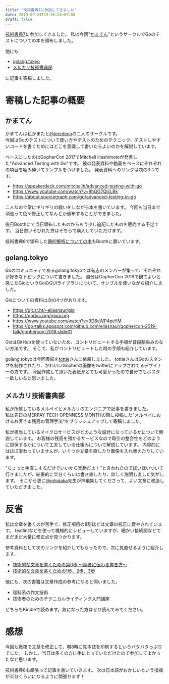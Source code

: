 ```yaml
---
title: "技術書典7に参加してきました"
date: 2019-09-24T19:36:24+09:00
draft: false
---
```



[技術書典7]( https://techbookfest.org/event/tbf07 )に参加してきました。
私は今回"[かまてん]( https://techbookfest.org/event/tbf07/circle/5741270278340608 )"というサークルでGoのテストについての本を頒布しました。

他にも

* [golang.tokyo]( https://techbookfest.org/event/tbf07/circle/5174941137764352 )
* [メルカリ技術書典部]( https://techbookfest.org/event/tbf07/circle/5642184086781952 )

に記事を寄稿しました。

# 寄稿した記事の概要
## かまてん
かまてんは私かまたと[@tenntenn]( https://twitter.com/tenntenn )の二人のサークルです。  
今回はGoのテストについて使い方やテストのためのテクニック、テストしやすいコードを書くためにはどこを意識して書いたらよいのかを解説しています。

ベースにしたのはGopherCon 2017でMitchell Hashimotoが発表した"Advanced Testing with Go"です。
彼の発表資料や動画をベースにそれぞれの項目を噛み砕いてサンプルをつけました。
発表資料へのリンクは次の3つです。

* https://speakerdeck.com/mitchellh/advanced-testing-with-go
* https://www.youtube.com/watch?v=8hQG7QlcLBk
* https://about.sourcegraph.com/go/advanced-testing-in-go

二人なので常にギリギリの戦いをしながら本を書いています。
今回も当日まで頑張って色々修正してなんとか頒布することができました。

後日Boothにて当日頒布したものからもう少し追記したものを販売する予定です。
当日買いそびれた方はそちらで購入していただけます。

技術書典6で頒布した[静的解析についての本]( https://knsh14.booth.pm/items/1319336 )もBoothに置いています。

## golang.tokyo
Goのコミュニティであるgolang.tokyoでは有志のメンバーが集って、それぞれが好きなトピックについて書きました。
自分はGopherCon 2019で観てよいと感じたGioというGoのGUIライブラリについて、サンプルを使いながら紹介しました。

Gioについての資料は次の4つがあります。

* https://git.sr.ht/~eliasnaur/gio
* https://godoc.org/gioui.org
* https://www.youtube.com/watch?v=9D6eWP4peYM
* https://go-talks.appspot.com/github.com/eliasnaur/gophercon-2019-talk/gophercon-2019.slide#1

GioはGitHubを使っていないため、コントリビュートする手順が普段馴染みのない方法です。
そこで、私がコントリビュートした時の手順も紹介しています。

golang.tokyoは今回表紙を[tottie]( https://twitter.com/tottie_designer )さんに依頼しました。
tottieさんはGoのスタンプを制作されたり、かわいいGopherの画像をtwitterにアップされてるデザイナーの方です。
今回作成して頂いた表紙がとても可愛かったので自分でもポスター欲しいなと思いました。

## メルカリ技術書典部
私が所属しているメルペイとメルカリのエンジニアで記事を書きました。  
私は先日のMERPAY TECH OPENNESS MONTHの際に投稿した"メルペイにおけるお客さま残高の管理手法"をブラッシュアップして寄稿しました。

私が担当しているマイクロサービスがどのような設計になっているかについて解説しています。
お客様の残高を預かるサービスなので取引の整合性をどのように担保するかについて工夫している仕組みについて解説しています。
内容的にはほぼ変わっていませんが、いくつか文章を直したり画像を入れ替えたりしています。

"ちょっと手直しするだけでいいから楽勝だよ！"と言われたのでほいほいついて行きましたが、結果的に半分くらいは書き直したり、詳しく説明し直した気がします。
そこから更に[@mhidaka]( https://twitter.com/mhidaka )先生が神編集してくださって、よい文章に改造していただきました。


# 反省
私は文章を書くのが苦手で、修正項目の8割ほどは文章の校正に費やされています。
textlintなどを使って機械的にレビューしていますが、細かい接続詞などでまだまだ大量に修正点が見つかります。

参考資料として次のリンクを紹介してもらったので、次に見直せるように紹介します。

* [技術的な文章を書くための第0歩 ～読者に伝わる書き方～]( https://qiita.com/mhidaka/items/c5fe729716c640b50ff7 )
* [技術的な文章を書くための1歩、2歩、3歩]( https://qiita.com/vvakame/items/d657baf26cf83ac98bd0 )

他にも、次の書籍は文章作成の参考になると伺いました。

* 理科系の作文技術
* 技術者のためのテクニカルライティング入門講座

どちらもKindleで読めます。気になった方はぜひ読んでみてください。

# 感想
今回も徹夜で文章を修正して、朝8時に見本誌を印刷するというバタバタっぷりでした。
しかし、当日は多くの方に手にとっていただけたので参加してよかったなと思います。

技術書典8も頑張って記事を書いていきます。
次は日本語がおかしいという指摘が半分くらいになるように頑張ります！
